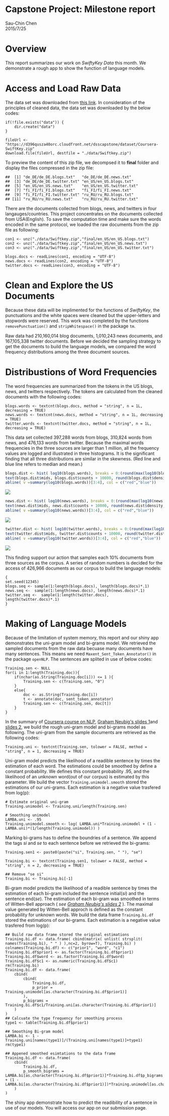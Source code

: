 # Capstone Project: Milestone report
Sau-Chin Chen  
2015/7/25  
# Overview
This report summarizes our work on *SwiftyKey Data* this month. We demonstrate a rough app to show the function of language models.  

# Access and Load Raw Data
The data set was downloaded from [this link](https://d396qusza40orc.cloudfront.net/dsscapstone/dataset/Coursera-SwiftKey.zip). In consideration of the principles of cleaned data, the data set was downloaded by the below codes:  
```
if(!file.exists("data")) {
    dir.create("data")
}

fileUrl <- "https://d396qusza40orc.cloudfront.net/dsscapstone/dataset/Coursera-SwiftKey.zip"
download.file(fileUrl, destfile = "./data/Swiftkey.zip")
```
To preview the content of this zip file, we decompsed it to **final** folder and display the files compressed in the zip file:

```
##  [1] "de_DE/de_DE.blogs.txt"   "de_DE/de_DE.news.txt"   
##  [3] "de_DE/de_DE.twitter.txt" "en_US/en_US.blogs.txt"  
##  [5] "en_US/en_US.news.txt"    "en_US/en_US.twitter.txt"
##  [7] "fi_FI/fi_FI.blogs.txt"   "fi_FI/fi_FI.news.txt"   
##  [9] "fi_FI/fi_FI.twitter.txt" "ru_RU/ru_RU.blogs.txt"  
## [11] "ru_RU/ru_RU.news.txt"    "ru_RU/ru_RU.twitter.txt"
```
There are the documents collected from blogs, news, and twitters in four langauges/countries. This project concentrates on the documents collected from USA(English). To save the computation time and make sure the words encoded in the same protocol, we loaded the raw documents from the zip file as following:  
  
```
con1 <- unz("./data/Swiftkey.zip","final/en_US/en_US.blogs.txt")
con2 <- unz("./data/Swiftkey.zip","final/en_US/en_US.news.txt")
con3 <- unz("./data/Swiftkey.zip","final/en_US/en_US.twitter.txt")

blogs.docs <- readLines(con1, encoding = "UTF-8")
news.docs <- readLines(con2, encoding = "UTF-8")
twitter.docs <- readLines(con3, encoding = "UTF-8")
```

# Clean and Explore the US Documents
Because these data will be implimented for the functions of *SwiftyKey*, the punctuations and the white spaces were cleaned but the upper-letters and stopwords were reserved. This work was completed by the functions `removePunctuation()` and `stripWhitespace()` in the package `tm`.

Raw data had 210,160,014 blog documents, 1,010,243 news documents, and 167,105,338 twitter documents. Before we decided the sampling strategy to get the documents to build the language models, we compared the word frequency distributions among the three document sources.  


# Distribustions of Word Frequencies  
The word frequencies are summarized from the tokens in the US blogs, news, and twitters respectively. The tokens are calculated from the cleaned documents with the following codes:   
```
blogs.words <- textcnt(blogs.docs, method = "string", n = 1L, decreasing = TRUE)  
news.words <- textcnt(news.docs, method = "string", n = 1L, decreasing = TRUE)  
twitter.words <- textcnt(twitter.docs, method = "string", n = 1L, decreasing = TRUE)
```

This data set collected 397,288 words from blogs, 310,824 words from news, and 476,133 words from twitter. Because the maximal words frequencies in the three sources are larger than 1 million, all the frequency values are logged and illustrated in three histograms. It is the significant finding that all three distributions are similar in the skewness. (Red line and blue line refers to median and mean.)


```r
blogs.dist <- hist( log10(blogs.words), breaks = 0:(round(max(log10(blogs.words) ), digit=0 ) +1 ), xlab = "Logged Word Frequencies", ylab="Counts in blogs", main = "Distribution of Word Frequency(Blogs)")
text(blogs.dist$mids, blogs.dist$counts + 10000, round(blogs.dist$density, digits = 2) )
abline( v =summary(log10(blogs.words))[3:4], col = c("red","blue"))
```
<img src = "BlogsDist.jpeg">

```r
news.dist <- hist( log10(news.words), breaks = 0:(round(max(log10(news.words) ), digit=0 ) +1 ), xlab = "Logged Word Frequencies", ylab="Counts in news", main = "Distribution of Word Frequency(News)")
text(news.dist$mids, news.dist$counts + 10000, round(news.dist$density, digits = 2) )
abline( v =summary(log10(news.words))[3:4], col = c("red","blue"))
```
<img src = "News.jpeg">

```r
twitter.dist <- hist( log10(twitter.words), breaks = 0:(round(max(log10(twitter.words) ), digit=0 ) + 1), xlab = "Logged Word Frequencies", ylab="Counts in twitter", main = "Distribution of Word Frequency(twitter)")
text(twitter.dist$mids, twitter.dist$counts + 10000, round(twitter.dist$density, digits = 2) )
abline( v =summary(log10(twitter.words))[3:4], col = c("red","blue"))
```
<img src = "Twitter.jpeg">

This finding support our action that samples each 10% documents from three sources as the corpus. A series of random numbers is decided for the access of 426,966 documents as our corpus to build the language models:  
```
{  
set.seed(12345)  
blogs.seq <- sample(1:length(blogs.docs), length(blogs.docs)*.1)  
news.seq <-  sample(1:length(news.docs), length(news.docs)*.1)  
twitter.seq <-  sample(1:length(twitter.docs), length(twitter.docs)*.1)  
}
```

# Making of Language Models

Because of the limitation of system memory, this report and our shiny app demonstrates the uni-gram model and bi-grams model. We retrieved the sampled documents from the raw data becuase many documents have many sentences. This means we need `Maxent_Sent_Token_Annotator()` in the package `openNLP`. The sentences are splited in use of below codes:
```
Training.sen <- NULL
for(i in 1:length(Training.doc)){
    if(nchar(as.String(Training.doc[i])) <= 1 ){
        Training.sen <- c(Training.sen, "0")
    }
    else{
        doc <- as.String(Training.doc[i])
        t <- annotate(doc, sent_token_annotator)
        Training.sen <- c(Training.sen, doc[t])
    }
}

```

In the summary of [Coursera course on NLP](https://class.coursera.org/nlp), [Graham Neubig's slides 1](http://www.phontron.com/slides/nlp-programming-en-01-unigramlm.pdf)and [slides 2](http://www.phontron.com/slides/nlp-programming-en-02-bigramlm.pdf), we build the rough uni-gram model and bi-grams model as following. The uni-gram from the sample documents are retrieved as the following codes:
```
Training.uni <- textcnt(Training.sen, tolower = FALSE, method = "string", n = 1, decreasing = TRUE)
```

Uni-gram model predicts the likelihood of a readible sentence by times the estimation of each word. The estimations could be smoothed by define a constant probability. We defines this constant probability .95, and the likelihood of an unknown word(out of our corpus) is estimated by this parameter. We build the vector `Training.unimodel.smooth` stored the estimations of our uni-grams. Each estimation is a negative value trasfered from log(p):
```
# Estimate original uni-gram 
Training.unimodel <- Training.uni/length(Training.sen)

# Smoothing unimodel
LAMBA.uni <- .95
Training.unimodel.smooth <- log( LAMBA.uni*Training.unimodel + (1 - LAMBA.uni)*(1/length(Training.unimodel)) )

```

Marking bi-grams has to define the boundries of a sentence. We append the tags *si* and *se* to each sentence before we retrieved the bi-grams:
```
Training.sen1 <- paste0(paste("si", Training.sen, " "), "se")

Training.bi <- textcnt(Training.sen1, tolower = FALSE, method = "string", n = 2, decreasing = TRUE)

## Remove "se si"
Training.bi <- Training.bi[-1]
```

Bi-gram model predicts the likelihood of a readible sentence by times the estimation of each bi-gram included the sentence initial(*si*) and the sentence end(*se*). The estimation of each bi-gram was smoothed in terms of Witten-Bell approach ( *see [Graham Neubig's slides 2](http://www.phontron.com/slides/nlp-programming-en-02-bigramlm.pdf)* ). The maximal value generated by Witten-Bell approch is defined as the constant probability for unknown words. We build the data frame `Training.bi.df` stored the estimations of our bi-grams. Each estimation is a negative value trasfered from log(p):
```
## Build raw data frame stored the original estimations
Training.bi.df <- data.frame( cbind(matrix( unlist( strsplit( names(Training.bi), " " ) ),nc=2, byrow=T), Training.bi) )
colnames(Training.bi.df) <- c("prior1", "word", "c1")
Training.bi.df$prior1 <- as.factor(Training.bi.df$prior1)
Training.bi.df$word <- as.factor(Training.bi.df$word)
Training.bi.df$c1 <- as.numeric(Training.bi.df$c1)
rm(Training.bi)
Training.bi.df <- data.frame( 
    cbind(
        cbind( 
            Training.bi.df,
            p_prior = Training.unimodel[as.character(Training.bi.df$prior1)]
        ),
        p_bigrams = Training.bi.df$c1/Training.uni[as.character(Training.bi.df$prior1)]
    )
)
## Calcuate the type frequency for smoothing process
type1 <- table(Training.bi.df$prior1)

## Smoothing Bi-gram model
LAMBA.bi <- 1 - Training.uni[names(type1)]/(Training.uni[names(type1)]+type1)
rm(type1)

## Appened smoothed esimtations to the data frame
Training.bi.df <- data.frame( 
    cbind(
        Training.bi.df,
        p_smooth_bigrams = LAMBA.bi[as.character(Training.bi.df$prior1)]*Training.bi.df$p_bigrams + (1 - LAMBA.bi[as.character(Training.bi.df$prior1)])*Training.unimodel[as.character(Training.bi.df$word)]
    )
)
```

The shiny app demonstrate how to predict the readibility of a sentence in use of our models. You will access our app on our submission page.
